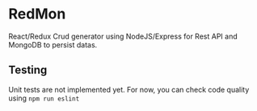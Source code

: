 # RedMon
React/Redux Crud generator using NodeJS/Express for Rest API and MongoDB to persist datas.

## Testing
Unit tests are not implemented yet.
For now, you can check code quality using 
`npm run eslint`
